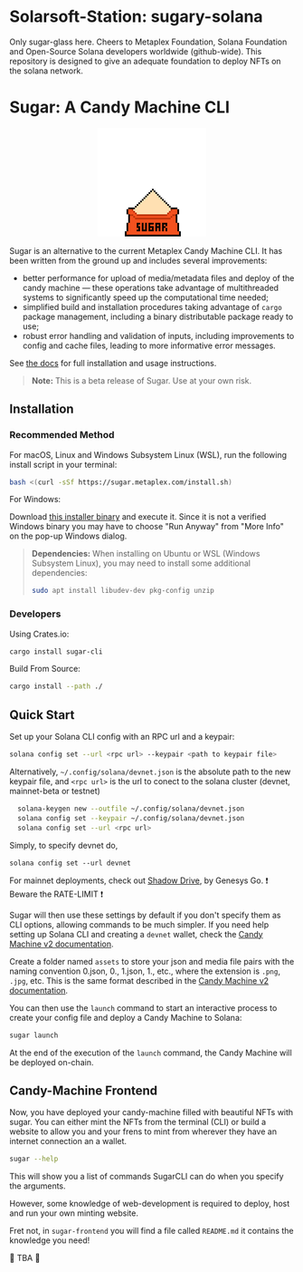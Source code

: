 # Solarsoft-Station: sugary-solana

Only sugar-glass here. Cheers to Metaplex Foundation, Solana Foundation and Open-Source Solana developers worldwide (github-wide). This repository is designed to give an adequate foundation to deploy NFTs on the solana network.



# Sugar: A Candy Machine CLI

<p align="center">
  <img src="animation.gif">
</p>

Sugar is an alternative to the current Metaplex Candy Machine CLI. It has been written from the ground up and includes several improvements:

- better performance for upload of media/metadata files and deploy of the candy machine &mdash; these operations take advantage of multithreaded systems to significantly speed up the computational time needed;
- simplified build and installation procedures taking advantage of `cargo` package management, including a binary distributable package ready to use;
- robust error handling and validation of inputs, including improvements to config and cache files, leading to more informative error messages.

See [the docs](https://docs.metaplex.com/tools/sugar/introduction) for full installation and usage instructions.

> **Note:** This is a beta release of Sugar. Use at your own risk.

## Installation

### Recommended Method

For macOS, Linux and Windows Subsystem Linux (WSL), run the following install script in your terminal:

```bash
bash <(curl -sSf https://sugar.metaplex.com/install.sh)
```


For Windows:

Download [this installer binary](https://github.com/metaplex-foundation/winstaller/releases/latest/download/winstaller.exe) and execute it. Since it is not a verified Windows binary you may have to choose "Run Anyway" from "More Info" on the pop-up Windows dialog. 

> **Dependencies:**
> When installing on Ubuntu or WSL (Windows Subsystem Linux), you may need to install some additional dependencies:
>
> ```bash
> sudo apt install libudev-dev pkg-config unzip
> ```



### Developers

Using Crates.io:

```bash
cargo install sugar-cli
```



Build From Source:

```bash
cargo install --path ./
```



## Quick Start


Set up your Solana CLI config with an RPC url and a keypair:

```bash
solana config set --url <rpc url> --keypair <path to keypair file>
```
Alternatively, `~/.config/solana/devnet.json` is the absolute path to the new keypair file, and `<rpc url>` is the url to conect to the solana cluster (devnet, mainnet-beta or testnet)

```bash
  solana-keygen new --outfile ~/.config/solana/devnet.json
  solana config set --keypair ~/.config/solana/devnet.json
  solana config set --url <rpc url>
```
Simply, to specify devnet do, 

```
solana config set --url devnet
```

For mainnet deployments, check out [Shadow Drive](https://shdw.genesysgo.com/genesysgo/the-genesysgo-rpc-network), by Genesys Go. 
:exclamation: Beware the RATE-LIMIT :exclamation:

Sugar will then use these settings by default if you don't specify them as CLI options, allowing commands to be much simpler. If you need help setting up Solana CLI and creating a `devnet` wallet, check the [Candy Machine v2 documentation](http://docs.metaplex.com/candy-machine-v2/getting-started#solana-wallet).

Create a folder named `assets` to store your json and media file pairs with the naming convention 0.json, 0.<ext>, 1.json, 1.<ext>, etc., where the extension is `.png`, `.jpg`, etc. This is the same format described in the [Candy Machine v2 documentation](http://docs.metaplex.com/candy-machine-v2/preparing-assets).

You can then use the `launch` command to start an interactive process to create your config file and deploy a Candy Machine to Solana:

```bash
sugar launch
```

At the end of the execution of the `launch` command, the Candy Machine will be deployed on-chain.



## Candy-Machine Frontend

Now, you have deployed your candy-machine filled with beautiful NFTs with sugar.
You can either mint the NFTs from the terminal (CLI) or build a website to allow you and your frens to mint from wherever they have an internet connection an a wallet.

```bash
sugar --help
```
This will show you a list of commands SugarCLI can do when you specify the arguments.

However, some knowledge of web-development is required to deploy, host and run your own minting website.

Fret not, in `sugar-frontend` you will find a file called `README.md` it contains the knowledge you need!


:construction_worker:  TBA  :construction_worker: